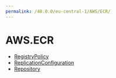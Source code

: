 ```yaml
---
permalink: /48.0.0/eu-central-1/AWS/ECR/
---
```


# AWS.ECR



* [RegistryPolicy](RegistryPolicy.md)
* [ReplicationConfiguration](ReplicationConfiguration.md)
* [Repository](Repository.md)
